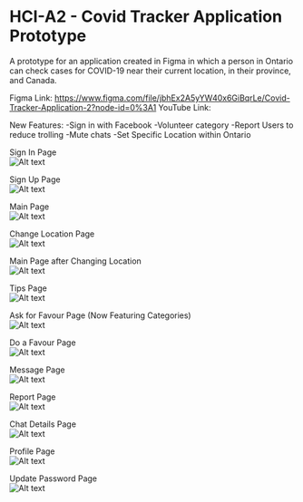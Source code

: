 # HCI-A2 - Covid Tracker Application Prototype
A prototype for an application created in Figma in which a person in Ontario can check cases for COVID-19 near their current location, in their province, and Canada.

Figma Link: https://www.figma.com/file/jbhEx2A5yYW40x6GiBqrLe/Covid-Tracker-Application-2?node-id=0%3A1
YouTube Link:
 
New Features:
-Sign in with Facebook
-Volunteer category
-Report Users to reduce trolling
-Mute chats
-Set Specific Location within Ontario

Sign In Page<br/>
![Alt text](../main/1.png?raw=true)

Sign Up Page<br/>
![Alt text](../main/2.png?raw=true)

Main Page<br/>
![Alt text](../main/3.png?raw=true)

Change Location Page<br/>
![Alt text](../main/4.png?raw=true)

Main Page after Changing Location<br/>
![Alt text](../main/5.png?raw=true)

Tips Page<br/>
![Alt text](../main/6.png?raw=true)

Ask for Favour Page (Now Featuring Categories)<br/>
![Alt text](../main/7.png?raw=true)

Do a Favour Page<br/>
![Alt text](../main/8.png?raw=true)

Message Page<br/>
![Alt text](../main/9.png?raw=true)

Report Page<br/>
![Alt text](../main/10.png?raw=true)

Chat Details Page<br/>
![Alt text](../main/11.png?raw=true)

Profile Page<br/>
![Alt text](../main/12.png?raw=true)

Update Password Page<br/>
![Alt text](../main/13.png?raw=true)
